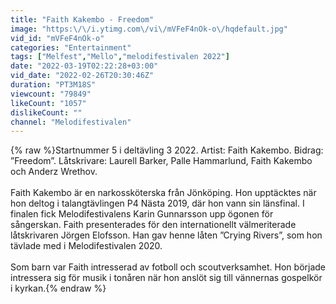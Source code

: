 ```yaml
---
title: "Faith Kakembo - Freedom"
image: "https:\/\/i.ytimg.com\/vi\/mVFeF4nOk-o\/hqdefault.jpg"
vid_id: "mVFeF4nOk-o"
categories: "Entertainment"
tags: ["Melfest","Mello","melodifestivalen 2022"]
date: "2022-03-19T02:22:28+03:00"
vid_date: "2022-02-26T20:30:46Z"
duration: "PT3M18S"
viewcount: "79849"
likeCount: "1057"
dislikeCount: ""
channel: "Melodifestivalen"
---
```

{% raw %}Startnummer 5 i deltävling 3 2022. Artist: Faith Kakembo. Bidrag: ”Freedom”. Låtskrivare: Laurell Barker, Palle Hammarlund, Faith Kakembo och Anderz Wrethov.<br /><br />Faith Kakembo är en narkossköterska från Jönköping. Hon upptäcktes när hon deltog i talangtävlingen P4 Nästa 2019, där hon vann sin länsfinal. I finalen fick Melodifestivalens Karin Gunnarsson upp ögonen för sångerskan. Faith presenterades för den internationellt välmeriterade låtskrivaren Jörgen Elofsson. Han gav henne låten ”Crying Rivers”, som hon tävlade med i Melodifestivalen 2020.<br /><br />Som barn var Faith intresserad av fotboll och scoutverksamhet. Hon började intressera sig för musik i tonåren när hon anslöt sig till vännernas gospelkör i kyrkan.{% endraw %}
